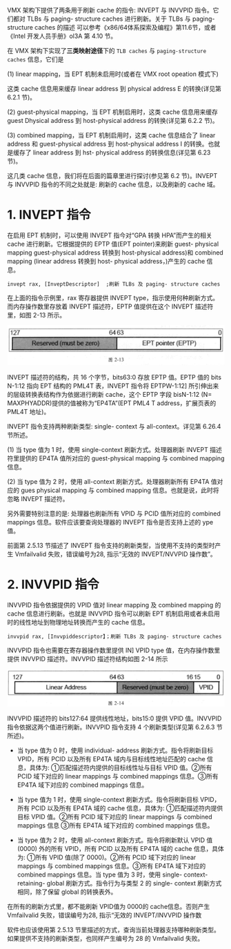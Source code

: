 
VMX 架构下提供了两条用于刷新 cache 的指令: INVEPT 与 INVVPID 指令。它们都对 TLBs 与 paging- structure caches 进行刷新。关于 TLBs 与 paging-structure caches 的描述 可以参考《x86/64体系探索及编程》第11.6节，或者《Intel 开发人员手册》ol3A 第 4.10 节。

在 VMX 架构下实现了**三类映射途径**下的 `TLB caches` 与 `paging-structure caches` 信息，它们是

(1) linear mapping，当 EPT 机制未启用时(或者在 VMX root opeation 模式下)

这类 cache 信息用来缓存 linear address 到 physical address E 的转换(详见第 6.2.1 节)。

(2) guest-physical mapping，当 EPT 机制启用时，这类 cache 信息用来缓存 guest  Dhysical address 到 host-physical address 的转换(详见第 6.2.2 节)。

(3) combined mapping，当 EPT 机制启用时，这类 cache 信息结合了 linear address 和 guest-physical address 到 host-physical address I 的转换。也就是缓存了 linear address 到 hst- physical address 的转换信息(详见第 6.23 节)。

这几类 cache 信息，我们将在后面的篇章里进行探讨(参见第 6.2 节)。INVEPT 与  INVVPID 指令的不同之处就是: 刷新的 cache 信息，以及刷新的 cache 域。

# 1. INVEPT 指令

在启用 EPT 机制时，可以使用 INVEPT 指今对“GPA 转换 HPA”而产生的相关 cache 进行刷新。它根据提供的 EPTP 值(EPT pointer)来刷新 guest- physical mapping  guest-physical address 转换到 host-physical address)和 combined mapping (linear address 转换到 host- physical address，)产生的 cache 信息。

```
invept rax, [InveptDescriptor]  ;刷新 TLBs 及 paging- structure caches
```

在上面的指令示例里，rax 寄存器提供 INVEPT type，指示使用何种刷新方式。而内存操作数里存放着 INVEPT 描述符，EPTP 值提供在这个 INVEPT 描述符里，如图 2-13 所示。

![2021-04-07-14-30-03.png](./images/2021-04-07-14-30-03.png)

INVEPT 描述符的结构，共 16 个字节，bits63:0 存放 EPTP 值。EPTP 值的 bits N-1:12 指向 EPT 结构的 PML4T 表，INVEPT 指令将 EPTPW-1:12] 所引伸出来的层级转换表结构作为依据进行刷新 cache，这个 EPTP 字段 bisN-1:12 (N= MAXPHYADDR)提供的值被称为“EP4TA”(EPT PML4 T address，扩展页表的 PML4T 地址)。

INVEPT 指令支持两种刷新类型: single- context 与 all-context。详见第 6.26.4 节所述。

(1) 当 type 值为 1 时，使用 single-context 刷新方式。处理器刷新 INVEPT 描述符里提供的 EP4TA 值所对应的 guest-physical mapping 与 combined mapping 信息。

(2) 当 type 值为 2 时，使用 all-context 刷新方式。处理器刷新所有 EP4TA 值对应的 gues physical mapping 与 combined mapping 信息。也就是说，此时将忽略 INVEPT 描述符。

另外需要特别注意的是: 处理器也刷新所有 VPID 与 PCID 值所对应的 combined  mappings 信息。软件应该要查询处理器的 INVEPT 指令是否支持上述的 ype 值。

前面第 2.5.13 节描述了 INVEPT 指令支持的刷新类型，当使用不支持的类型时产生  Vmfailvalid 失败，错误编号为28, 指示“无效的 INVEPT/NVVPID 操作数”。

# 2. INVVPID 指令

INVVPID 指令依据提供的 VPID 值对 linear mapping 及 combined mapping 的 cache 信息进行刷新。也就是 INVVPID 指令可以刷新 EPT 机制启用或者未启用时的线性地址到物理地址转换而产生的 cache 信息。

```
invvpid rax, [Invvpiddescriptor】；刷新 TLBs 及 paging- structure caches
```

INVVPID 指令也需要在寄存器操作数里提供 IN] VPID type 值，在内存操作数里提供 INVVPID 描述符。INVVPID 描述符结构如图 2-14 所示

![2021-04-07-14-31-52.png](./images/2021-04-07-14-31-52.png)

INVVPID 描述符的 bits127:64 提供线性地址，bits15:0 提供 VPID 值。INVVPID 指令依据这两个值进行刷新。INVVPID 指令支持 4 个刷新类型(详见第 6.2.6.3 节所述)。

* 当 type 值为 0 时，使用 individual- address 刷新方式。指令将刷新目标 VPID，所有 PCID 以及所有 EP4TA 域内与目标线性地址匹配的 cache 信息，具体为: ①匹配描述符内提供的目标线性址与目标 VPID 值。②所有 PCID 域下对应的 linear mappings 与 combined mappings 信息。③所有 EP4TA 域下对应的 combined mappings 信息。

* 当 type 值为 1 时，使用 single-context 刷新方式。指令将刷新目标 VPID，所有 PCID 以及所有 EP4TA 域的 cache 信息，具体为: ①匹配描述符内提供目标 VPID 值。②所有 PCID 域下对应的 linear mappings 与 combined mappings 信息 ③所有 EP4TA 域下对应的 combined mappings 信息。

* 当 type 值为 2 时，使用 all-context 刷新方式。指令将刷新默认 VPID 值(0000) 外的所有 VPID，所有 PCID 以及所有 EP4TA 域的 cache 信息，具体为: ①所有 VPID 值(除了 0000)。②所有 PCID 域下对应的 linear mappings 与 combined mappings 信息。③所有 EP4TA 域下对应的 combined mappings 信息。当 type 值为 3 时，使用 single- context- retaining- global 刷新方式。指令行为与类型 2 的 single- context 刷新方式相同，除了保留 global 的转换表外。

在所有的刷新方式里，都不能刷新 VPID值为 0000的 cache信息。否则产生  Vmfailvalid 失败，错误编号为28, 指示“无效的 INVEPT/INVVPID 操作数

软件也应该使用第 2.5.13 节里描述的方式，查询当前处理器支持哪种刷新类型。如果提供不支持的刷新类型，也同样产生编号为 28 的 Vmfailvalid 失败。

